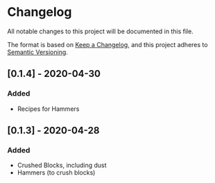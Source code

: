 # Changelog
All notable changes to this project will be documented in this file.

The format is based on [Keep a Changelog](https://keepachangelog.com/en/1.0.0/),
and this project adheres to [Semantic Versioning](https://semver.org/spec/v2.0.0.html).

## [0.1.4] - 2020-04-30
### Added
- Recipes for Hammers

## [0.1.3] - 2020-04-28
### Added
- Crushed Blocks, including dust
- Hammers (to crush blocks)
